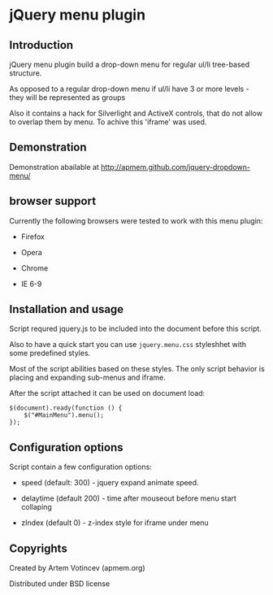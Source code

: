 # jQuery menu plugin

## Introduction

jQuery menu plugin build a drop-down menu for regular ul/li tree-based structure.

As opposed to a regular drop-down menu if ul/li have 3 or more levels - they will be represented as groups

Also it contains a hack for Silverlight and ActiveX controls, that do not allow to overlap them by menu. To achive this 'iframe' was used.

## Demonstration

Demonstration abailable at http://apmem.github.com/jquery-dropdown-menu/

## browser support

Currently the following browsers were tested to work with this menu plugin:

* Firefox

* Opera

* Chrome

* IE 6-9

## Installation and usage

Script requred jquery.js to be included into the document before this script.

Also to have a quick start you can use `jquery.menu.css` styleshhet with some predefined styles.

Most of the script abilities based on these styles. The only script behavior is placing and expanding sub-menus and iframe.


After the script attached it can be used on document load:

    $(document).ready(function () {
        $("#MainMenu").menu();
    });

## Configuration options

Script contain a few configuration options:

* speed (default: 300) - jquery expand animate speed.

* delaytime (default 200) - time after mouseout before menu start collaping

* zIndex (default 0) - z-index style for iframe under menu

## Copyrights

Created by Artem Votincev (apmem.org)

Distributed under BSD license

